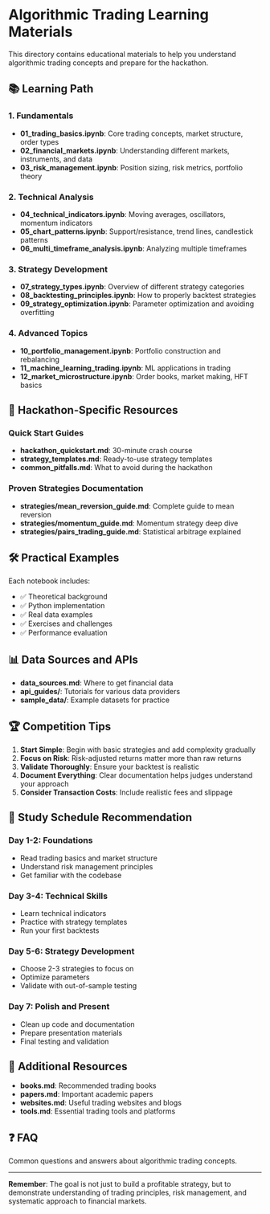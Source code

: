 # Algorithmic Trading Learning Materials

This directory contains educational materials to help you understand algorithmic trading concepts and prepare for the hackathon.

## 📚 Learning Path

### 1. Fundamentals
- **01_trading_basics.ipynb**: Core trading concepts, market structure, order types
- **02_financial_markets.ipynb**: Understanding different markets, instruments, and data
- **03_risk_management.ipynb**: Position sizing, risk metrics, portfolio theory

### 2. Technical Analysis
- **04_technical_indicators.ipynb**: Moving averages, oscillators, momentum indicators
- **05_chart_patterns.ipynb**: Support/resistance, trend lines, candlestick patterns
- **06_multi_timeframe_analysis.ipynb**: Analyzing multiple timeframes

### 3. Strategy Development
- **07_strategy_types.ipynb**: Overview of different strategy categories
- **08_backtesting_principles.ipynb**: How to properly backtest strategies
- **09_strategy_optimization.ipynb**: Parameter optimization and avoiding overfitting

### 4. Advanced Topics
- **10_portfolio_management.ipynb**: Portfolio construction and rebalancing
- **11_machine_learning_trading.ipynb**: ML applications in trading
- **12_market_microstructure.ipynb**: Order books, market making, HFT basics

## 🎯 Hackathon-Specific Resources

### Quick Start Guides
- **hackathon_quickstart.md**: 30-minute crash course
- **strategy_templates.md**: Ready-to-use strategy templates
- **common_pitfalls.md**: What to avoid during the hackathon

### Proven Strategies Documentation
- **strategies/mean_reversion_guide.md**: Complete guide to mean reversion
- **strategies/momentum_guide.md**: Momentum strategy deep dive
- **strategies/pairs_trading_guide.md**: Statistical arbitrage explained

## 🛠️ Practical Examples

Each notebook includes:
- ✅ Theoretical background
- ✅ Python implementation
- ✅ Real data examples
- ✅ Exercises and challenges
- ✅ Performance evaluation

## 📊 Data Sources and APIs

- **data_sources.md**: Where to get financial data
- **api_guides/**: Tutorials for various data providers
- **sample_data/**: Example datasets for practice

## 🏆 Competition Tips

1. **Start Simple**: Begin with basic strategies and add complexity gradually
2. **Focus on Risk**: Risk-adjusted returns matter more than raw returns
3. **Validate Thoroughly**: Ensure your backtest is realistic
4. **Document Everything**: Clear documentation helps judges understand your approach
5. **Consider Transaction Costs**: Include realistic fees and slippage

## 📝 Study Schedule Recommendation

### Day 1-2: Foundations
- Read trading basics and market structure
- Understand risk management principles
- Get familiar with the codebase

### Day 3-4: Technical Skills
- Learn technical indicators
- Practice with strategy templates
- Run your first backtests

### Day 5-6: Strategy Development
- Choose 2-3 strategies to focus on
- Optimize parameters
- Validate with out-of-sample testing

### Day 7: Polish and Present
- Clean up code and documentation
- Prepare presentation materials
- Final testing and validation

## 🔗 Additional Resources

- **books.md**: Recommended trading books
- **papers.md**: Important academic papers
- **websites.md**: Useful trading websites and blogs
- **tools.md**: Essential trading tools and platforms

## ❓ FAQ

Common questions and answers about algorithmic trading concepts.

---

**Remember**: The goal is not just to build a profitable strategy, but to demonstrate understanding of trading principles, risk management, and systematic approach to financial markets. 